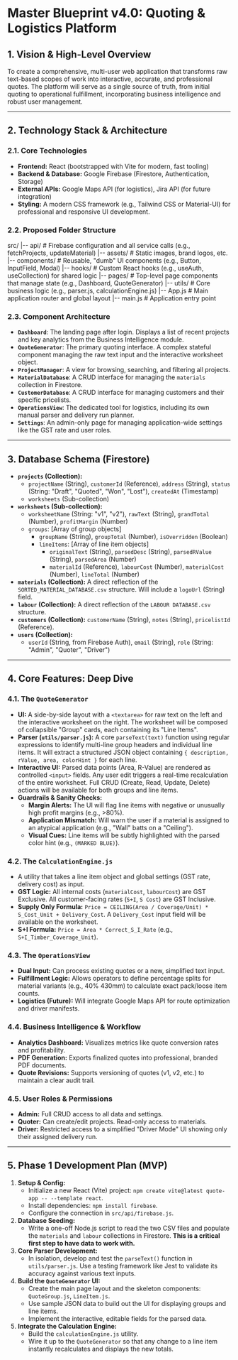# Master Blueprint v4.0: Quoting & Logistics Platform

## 1. Vision & High-Level Overview

To create a comprehensive, multi-user web application that transforms raw text-based scopes of work into interactive, accurate, and professional quotes. The platform will serve as a single source of truth, from initial quoting to operational fulfillment, incorporating business intelligence and robust user management.

---

## 2. Technology Stack & Architecture

### 2.1. Core Technologies
- **Frontend:** React (bootstrapped with Vite for modern, fast tooling)
- **Backend & Database:** Google Firebase (Firestore, Authentication, Storage)
- **External APIs:** Google Maps API (for logistics), Jira API (for future integration)
- **Styling:** A modern CSS framework (e.g., Tailwind CSS or Material-UI) for professional and responsive UI development.

### 2.2. Proposed Folder Structure
src/
|-- api/         # Firebase configuration and all service calls (e.g., fetchProjects, updateMaterial)
|-- assets/      # Static images, brand logos, etc.
|-- components/  # Reusable, "dumb" UI components (e.g., Button, InputField, Modal)
|-- hooks/       # Custom React hooks (e.g., useAuth, useCollection) for shared logic
|-- pages/       # Top-level page components that manage state (e.g., Dashboard, QuoteGenerator)
|-- utils/       # Core business logic (e.g., parser.js, calculationEngine.js)
|-- App.js       # Main application router and global layout
|-- main.js      # Application entry point

### 2.3. Component Architecture
- **`Dashboard`**: The landing page after login. Displays a list of recent projects and key analytics from the Business Intelligence module.
- **`QuoteGenerator`**: The primary quoting interface. A complex stateful component managing the raw text input and the interactive worksheet object.
- **`ProjectManager`**: A view for browsing, searching, and filtering all projects.
- **`MaterialDatabase`**: A CRUD interface for managing the `materials` collection in Firestore.
- **`CustomerDatabase`**: A CRUD interface for managing customers and their specific pricelists.
- **`OperationsView`**: The dedicated tool for logistics, including its own manual parser and delivery run planner.
- **`Settings`**: An admin-only page for managing application-wide settings like the GST rate and user roles.

---

## 3. Database Schema (Firestore)

- **`projects` (Collection):**
  - `projectName` (String), `customerId` (Reference), `address` (String), `status` (String: "Draft", "Quoted", "Won", "Lost"), `createdAt` (Timestamp)
  - `worksheets` (Sub-collection)
- **`worksheets` (Sub-collection):**
  - `worksheetName` (String: "v1", "v2"), `rawText` (String), `grandTotal` (Number), `profitMargin` (Number)
  - `groups`: [Array of group objects]
    - `groupName` (String), `groupTotal` (Number), `isOverridden` (Boolean)
    - `lineItems`: [Array of line item objects]
      - `originalText` (String), `parsedDesc` (String), `parsedRValue` (String), `parsedArea` (Number)
      - `materialId` (Reference), `labourCost` (Number), `materialCost` (Number), `lineTotal` (Number)
- **`materials` (Collection):** A direct reflection of the `SORTED_MATERIAL_DATABASE.csv` structure. Will include a `logoUrl` (String) field.
- **`labour` (Collection):** A direct reflection of the `LABOUR DATABASE.csv` structure.
- **`customers` (Collection):** `customerName` (String), `notes` (String), `pricelistId` (Reference).
- **`users` (Collection):**
  - `userId` (String, from Firebase Auth), `email` (String), `role` (String: "Admin", "Quoter", "Driver")

---

## 4. Core Features: Deep Dive

### 4.1. The `QuoteGenerator`
- **UI:** A side-by-side layout with a `<textarea>` for raw text on the left and the interactive worksheet on the right. The worksheet will be composed of collapsible "Group" cards, each containing its "Line Items".
- **Parser (`utils/parser.js`):** A core `parseText(text)` function using regular expressions to identify multi-line group headers and individual line items. It will extract a structured JSON object containing `{ description, rValue, area, colorHint }` for each line.
- **Interactive UI:** Parsed data points (Area, R-Value) are rendered as controlled `<input>` fields. Any user edit triggers a real-time recalculation of the entire worksheet. Full CRUD (Create, Read, Update, Delete) actions will be available for both groups and line items.
- **Guardrails & Sanity Checks:**
  - **Margin Alerts:** The UI will flag line items with negative or unusually high profit margins (e.g., >80%).
  - **Application Mismatch:** Will warn the user if a material is assigned to an atypical application (e.g., "Wall" batts on a "Ceiling").
  - **Visual Cues:** Line items will be subtly highlighted with the parsed color hint (e.g., `(MARKED BLUE)`).

### 4.2. The `CalculationEngine.js`
- A utility that takes a line item object and global settings (GST rate, delivery cost) as input.
- **GST Logic:** All internal costs (`materialCost`, `labourCost`) are GST Exclusive. All customer-facing rates (`S+I`, `S Cost`) are GST Inclusive.
- **Supply Only Formula:** `Price = CEILING(Area / Coverage/Unit) * S_Cost_Unit + Delivery_Cost`. A `Delivery_Cost` input field will be available on the worksheet.
- **S+I Formula:** `Price = Area * Correct_S_I_Rate` (e.g., `S+I_Timber_Coverage_Unit`).

### 4.3. The `OperationsView`
- **Dual Input:** Can process existing quotes or a new, simplified text input.
- **Fulfillment Logic:** Allows operators to define percentage splits for material variants (e.g., 40% 430mm) to calculate exact pack/loose item counts.
- **Logistics (Future):** Will integrate Google Maps API for route optimization and driver manifests.

### 4.4. Business Intelligence & Workflow
- **Analytics Dashboard:** Visualizes metrics like quote conversion rates and profitability.
- **PDF Generation:** Exports finalized quotes into professional, branded PDF documents.
- **Quote Revisions:** Supports versioning of quotes (v1, v2, etc.) to maintain a clear audit trail.

### 4.5. User Roles & Permissions
- **Admin:** Full CRUD access to all data and settings.
- **Quoter:** Can create/edit projects. Read-only access to materials.
- **Driver:** Restricted access to a simplified "Driver Mode" UI showing only their assigned delivery run.

---

## 5. Phase 1 Development Plan (MVP)

1.  **Setup & Config:**
    - Initialize a new React (Vite) project: `npm create vite@latest quote-app -- --template react`.
    - Install dependencies: `npm install firebase`.
    - Configure the connection in `src/api/firebase.js`.
2.  **Database Seeding:**
    - Write a one-off Node.js script to read the two CSV files and populate the `materials` and `labour` collections in Firestore. **This is a critical first step to have data to work with.**
3.  **Core Parser Development:**
    - In isolation, develop and test the `parseText()` function in `utils/parser.js`. Use a testing framework like Jest to validate its accuracy against various text inputs.
4.  **Build the `QuoteGenerator` UI:**
    - Create the main page layout and the skeleton components: `QuoteGroup.js`, `LineItem.js`.
    - Use sample JSON data to build out the UI for displaying groups and line items.
    - Implement the interactive, editable fields for the parsed data.
5.  **Integrate the Calculation Engine:**
    - Build the `calculationEngine.js` utility.
    - Wire it up to the `QuoteGenerator` so that any change to a line item instantly recalculates and displays the new totals.
